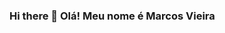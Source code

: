 ### Hi there 👋 Olá! Meu nome é Marcos Vieira

<!--
**marcosvieira80/marcosvieira80** is a ✨ _special_ ✨ repository because its `README.md` (this file) appears on your GitHub profile.

Here are some ideas to get you started:

- 🔭 I’m currently working  como técnico em informática  na área de manutenção de computadores e notebooks.
- 🌱 Estou iniciando os estudos nas linguagens Ruby on Rails, Python e Javascript. 
- 😄 Pronouns: ele / dele
-->
